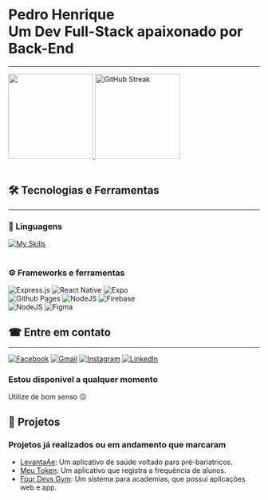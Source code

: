 # Pedro Henrique <br>Um Dev Full-Stack apaixonado por Back-End
---
<div>
<a href="https://github.com/pedrohenrique1421">
<img height="170em" src="https://github-readme-stats.vercel.app/api/top-langs/?username=pedrohenrique1421&layout=compact&theme=dark"/>
<a href="https://git.io/streak-stats"></a>
<img height="170em" src="https://streak-stats.demolab.com?user=pedrohenrique1421&theme=dark" alt="GitHub Streak" /></a>
</div>

<br>

## 🛠 Tecnologias e Ferramentas
---
### 📜 Linguagens
[![My Skills](https://skillicons.dev/icons?i=js,ts,py)](https://skillicons.dev)
<br><br>
### ⚙ Frameworks e ferramentas
![Express.js](https://img.shields.io/badge/express.js-%23404d59.svg?style=for-the-badge&logo=express&logoColor=%2361DAFB)
![React Native](https://img.shields.io/badge/react_native-%2320232a.svg?style=for-the-badge&logo=react&logoColor=%2361DAFB)
![Expo](https://img.shields.io/badge/expo-1C1E24?style=for-the-badge&logo=expo&logoColor=#D04A37)
<br>
![Github Pages](https://img.shields.io/badge/github%20pages-121013?style=for-the-badge&logo=github&logoColor=white)
![NodeJS](https://img.shields.io/badge/node.js-6DA55F?style=for-the-badge&logo=node.js&logoColor=white)
![Firebase](https://img.shields.io/badge/firebase-%23039BE5.svg?style=for-the-badge&logo=firebase)
<br>
![NodeJS](https://img.shields.io/badge/node.js-6DA55F?style=for-the-badge&logo=node.js&logoColor=white)
![Figma](https://img.shields.io/badge/figma-%23F24E1E.svg?style=for-the-badge&logo=figma&logoColor=white)
<br>
## ☎ Entre em contato
---
<a href="https://www.google.com.br/?hl=pt-BR">![Facebook](https://img.shields.io/badge/Facebook-%231877F2.svg?style-flat-green&logo=Facebook&logoColor=white)</a>
<a href="https://www.google.com.br/?hl=pt-BR">![Gmail](https://img.shields.io/badge/Gmail-D14836?style-flat-green&logo=gmail&logoColor=white)</a>
<a href="https://www.google.com.br/?hl=pt-BR">![Instagram](https://img.shields.io/badge/Instagram-%23E4405F.svg?style-flat-green&logo=Instagram&logoColor=white)</a>
<a href="https://www.google.com.br/?hl=pt-BR">![LinkedIn](https://img.shields.io/badge/linkedin-%230077B5.svg?style-flat-green&logo=linkedin&logoColor=white)</a>
<br>
### Estou disponivel a qualquer momento
Utilize de bom senso 😗
<br>
## 🔭 Projetos
### Projetos já realizados ou em andamento que marcaram
- <span><a href="https://www.google.com.br/?hl=pt-BR](https://github.com/pedrohenrique1421/LevantaAeApp">LevantaAe</a>: Um aplicativo de saúde voltado para pré-bariatricos.</span>
- <span><a href="https://www.google.com.br/?hl=pt-BR](https://github.com/pedrohenrique1421/Meutoken">Meu Token</a>: Um aplicativo que registra a frequência de alunos.</span>
- <span><a href="https://www.google.com.br/?hl=pt-BR](https://github.com/wilkenio/FourDevsGymApp">Four Devs Gym</a>: Um sistema para academias, que possui aplicações web e app.</span>
<br>
